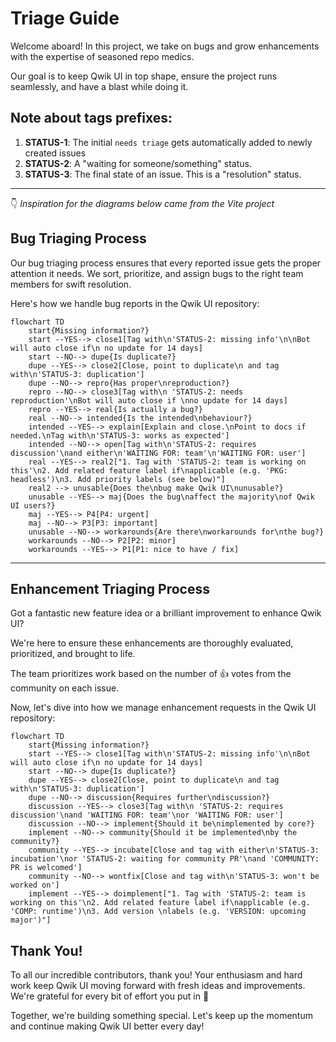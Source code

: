 # Triage Guide

Welcome aboard! In this project, we take on bugs and grow enhancements with the expertise of seasoned repo medics.

Our goal is to keep Qwik UI in top shape, ensure the project runs seamlessly, and have a blast while doing it.

## Note about tags prefixes:

1. **STATUS-1**: The initial `needs triage` gets automatically added to newly created issues
2. **STATUS-2**: A "waiting for someone/something" status.
3. **STATUS-3**: The final state of an issue. This is a "resolution" status.

---

👇 _Inspiration for the diagrams below came from the Vite project_

## Bug Triaging Process

Our bug triaging process ensures that every reported issue gets the proper attention it needs. We sort, prioritize, and assign bugs to the right team members for swift resolution.

Here's how we handle bug reports in the Qwik UI repository:

```mermaid
flowchart TD
    start{Missing information?}
    start --YES--> close1[Tag with\n'STATUS-2: missing info'\n\nBot will auto close if\n no update for 14 days]
    start --NO--> dupe{Is duplicate?}
    dupe --YES--> close2[Close, point to duplicate\n and tag with\n'STATUS-3: duplication']
    dupe --NO--> repro{Has proper\nreproduction?}
    repro --NO--> close3[Tag with\n 'STATUS-2: needs reproduction'\nBot will auto close if \nno update for 14 days]
    repro --YES--> real{Is actually a bug?}
    real --NO--> intended{Is the intended\nbehaviour?}
    intended --YES--> explain[Explain and close.\nPoint to docs if needed.\nTag with\n'STATUS-3: works as expected']
    intended --NO--> open[Tag with\n'STATUS-2: requires discussion'\nand either\n'WAITING FOR: team'\n'WAITING FOR: user']
    real --YES--> real2["1. Tag with 'STATUS-2: team is working on this'\n2. Add related feature label if\napplicable (e.g. 'PKG: headless')\n3. Add priority labels (see below)"]
    real2 --> unusable{Does the\nbug make Qwik UI\nunusable?}
    unusable --YES--> maj{Does the bug\naffect the majority\nof Qwik UI users?}
    maj --YES--> P4[P4: urgent]
    maj --NO--> P3[P3: important]
    unusable --NO--> workarounds{Are there\nworkarounds for\nthe bug?}
    workarounds --NO--> P2[P2: minor]
    workarounds --YES--> P1[P1: nice to have / fix]
```

---

## Enhancement Triaging Process

Got a fantastic new feature idea or a brilliant improvement to enhance Qwik UI?

We're here to ensure these enhancements are thoroughly evaluated, prioritized, and brought to life.

The team prioritizes work based on the number of 👍 votes from the community on each issue.

Now, let's dive into how we manage enhancement requests in the Qwik UI repository:

```mermaid
flowchart TD
    start{Missing information?}
    start --YES--> close1[Tag with\n'STATUS-2: missing info'\n\nBot will auto close if\n no update for 14 days]
    start --NO--> dupe{Is duplicate?}
    dupe --YES--> close2[Close, point to duplicate\n and tag with\n'STATUS-3: duplication']
    dupe --NO--> discussion{Requires further\ndiscussion?}
    discussion --YES--> close3[Tag with\n 'STATUS-2: requires discussion'\nand 'WAITING FOR: team'\nor 'WAITING FOR: user']
    discussion --NO--> implement{Should it be\nimplemented by core?}
    implement --NO--> community{Should it be implemented\nby the community?}
    community --YES--> incubate[Close and tag with either\n'STATUS-3: incubation'\nor 'STATUS-2: waiting for community PR'\nand 'COMMUNITY: PR is welcomed']
    community --NO--> wontfix[Close and tag with\n'STATUS-3: won't be worked on']
    implement --YES--> doimplement["1. Tag with 'STATUS-2: team is working on this'\n2. Add related feature label if\napplicable (e.g. 'COMP: runtime')\n3. Add version \nlabels (e.g. 'VERSION: upcoming major')"]
```

## Thank You!

To all our incredible contributors, thank you! Your enthusiasm and hard work keep Qwik UI moving forward with fresh ideas and improvements. We're grateful for every bit of effort you put in 🫶

Together, we're building something special. Let's keep up the momentum and continue making Qwik UI better every day!

